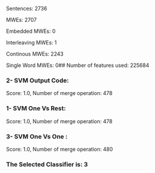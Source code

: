 Sentences: 2736

MWEs: 2707

Embedded MWEs: 0

Interleaving MWEs: 1

Continous MWEs: 2243

Single Word MWEs: 0## Number of features used: 225684

### 2- SVM Output Code: 
Score: 1.0, Number of merge operation: 478
### 1- SVM One Vs Rest: 
Score: 1.0, Number of merge operation: 478
### 3- SVM One Vs One : 
Score: 1.0, Number of merge operation: 480
### The Selected Classifier is: 3
